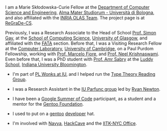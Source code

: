 I am a Marie Skłodowska-Curie Fellow at the
[Department of Computer Science and Engineering](https://disi.unibo.it/en),
[Alma Mater Studiorum - Università di Bologna](https://www.unibo.it/en/),
and also affiliated with the [INRIA OLAS Team](https://www.inria.fr/olas).
The project page is at [ReGraDe-CS](/projects/regradecs/).

Previously, I was a Research Associate to the Head of School
[Prof. Simon Gay](https://www.dcs.gla.ac.uk/~simon/), at the
[School of Computing Science](https://www.gla.ac.uk/schools/computing/),
[University of Glasgow](https://www.gla.ac.uk/),
and affiliated with the
[FATA](https://www.gla.ac.uk/schools/computing/research/researchsections/fata-section/) section.
Before that, I was a Visiting Research Fellow at the
[Computer Laboratory](https://www.cl.cam.ac.uk/),
[University of Cambridge](https://www.cam.ac.uk/), on a Paul Purdom Fellowship,
working with [Prof. Marcelo Fiore](https://www.cl.cam.ac.uk/~mpf23/),
and [Prof. Neel Krishnaswami](https://www.cl.cam.ac.uk/~nk480/).
Even before that, I was a PhD student with [Prof. Amr Sabry](https://www.cs.indiana.edu/~sabry/) at the
[Luddy School](https://luddy.indiana.edu/), [Indiana University Bloomington](https://indiana.edu/).

- I'm part of [PL Wonks at IU](https://wonks.github.io/), and I helped
  run the [Type Theory Reading
  Group](https://wonks.github.io/type-theory-reading-group/).

- I was a Research Assistant in the [IU Parfunc
  group](https://github.com/iu-parfunc) led by [Ryan
  Newton](https://www.cs.indiana.edu/~rrnewton/).

- I have been a [Google Summer of
  Code](https://summerofcode.withgoogle.com/organizations/)
  participant, as a student and a mentor for the [Gentoo
  Foundation](https://gentoo.org/).

- I used to put on a [gentoo](https://gentoo.org/)
  [developer](https://gentoo.org/inside-gentoo/developers/) hat.

- I'm involved with [Navya](http://navya.github.io/),
  [HackCave](https://hackcave.org/) and the [IITK-NYC
  Office](https://nyc.iitk.ac.in/).
